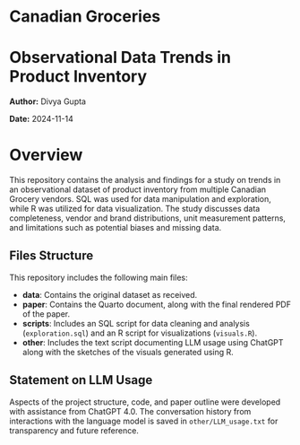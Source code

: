 # Canadian Groceries

# Observational Data Trends in Product Inventory

**Author:** Divya Gupta

**Date:** 2024-11-14

# Overview
This repository contains the analysis and findings for a study on trends in an observational dataset of product inventory from multiple Canadian Grocery vendors. SQL was used for data manipulation and exploration, while R was utilized for data visualization. The study discusses data completeness, vendor and brand distributions, unit measurement patterns, and limitations such as potential biases and missing data.

## Files Structure

This repository includes the following main files:

- **data**: Contains the original dataset as received.
- **paper**: Contains the Quarto document, along with the final rendered PDF of the paper.
- **scripts**: Includes an SQL script for data cleaning and analysis (`exploration.sql`) and an R script for visualizations (`visuals.R`).
- **other**: Includes the text script documenting LLM usage using ChatGPT along with the sketches of the visuals generated using R.

## Statement on LLM Usage
Aspects of the project structure, code, and paper outline were developed with assistance from ChatGPT 4.0. The conversation history from interactions with the language model is saved in `other/LLM_usage.txt` for transparency and future reference.

